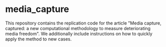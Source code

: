 # media_capture
This repository contains the replication code for the article "Media capture, captured: a new computational methodology to measure deteriorating media freedom". We additionally include instructions on how to quickly apply the method to new cases.
